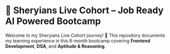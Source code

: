 # 🚀 Sheryians Live Cohort – Job Ready AI Powered Bootcamp

Welcome to my Sheryians Live Cohort journey! 🌟 This repository documents my learning experience in this 6-month bootcamp covering **Frontend Development**, **DSA**, and **Aptitude & Reasoning**.
